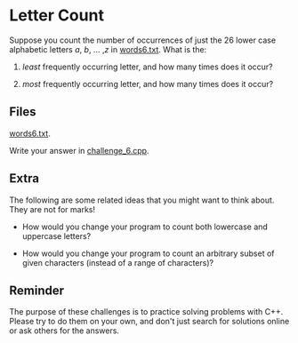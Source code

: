 # Letter Count

Suppose you count the number of occurrences of just the 26 lower case
alphabetic letters *a*, *b*, ... ,*z* in [words6.txt](words6.txt). What is
the:

1. *least* frequently occurring letter, and how many times does it occur?

2. *most* frequently occurring letter, and how many times does it occur?


## Files

[words6.txt](words6.txt).

Write your answer in [challenge_6.cpp](challenge_6.cpp).


## Extra

The following are some related ideas that you might want to think about. They
are not for marks!

- How would you change your program to count both lowercase and uppercase
  letters?

- How would you change your program to count an arbitrary subset of given
  characters (instead of a range of characters)?


## Reminder

The purpose of these challenges is to practice solving problems with C++.
Please try to do them on your own, and don't just search for solutions online
or ask others for the answers.
